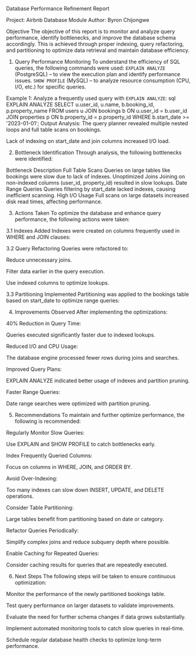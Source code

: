 Database Performance Refinement Report

Project: Airbnb Database Module
Author: Byron Chijongwe

Objective
The objective of this report is to monitor and analyze query performance, identify bottlenecks, and improve the database schema accordingly. This is achieved through proper indexing, query refactoring, and partitioning to optimize data retrieval and maintain database efficiency.

 1. Query Performance Monitoring
To understand the efficiency of SQL queries, the following commands were used:
`EXPLAIN ANALYZE` (PostgreSQL) – to view the execution plan and identify performance issues.
`SHOW PROFILE` (MySQL) – to analyze resource consumption (CPU, I/O, etc.) for specific queries.

Example 1: Analyze a frequently used query with `EXPLAIN ANALYZE`:
sql
EXPLAIN ANALYZE
SELECT u.user_id, u.name, b.booking_id, p.property_name
FROM users u
JOIN bookings b ON u.user_id = b.user_id
JOIN properties p ON b.property_id = p.property_id
WHERE b.start_date >= '2023-01-01';
Output Analysis:
The query planner revealed multiple nested loops and full table scans on bookings.

Lack of indexing on start_date and join columns increased I/O load.

2. Bottleneck Identification
Through analysis, the following bottlenecks were identified:

Bottleneck	Description
Full Table Scans	Queries on large tables like bookings were slow due to lack of indexes.
Unoptimized Joins	Joining on non-indexed columns (user_id, property_id) resulted in slow lookups.
Date Range Queries	Queries filtering by start_date lacked indexes, causing inefficient scanning.
High I/O Usage	Full scans on large datasets increased disk read times, affecting performance.

3. Actions Taken
To optimize the database and enhance query performance, the following actions were taken:

3.1 Indexes Added
Indexes were created on columns frequently used in WHERE and JOIN clauses:

3.2 Query Refactoring
Queries were refactored to:

Reduce unnecessary joins.

Filter data earlier in the query execution.

Use indexed columns to optimize lookups.

3.3 Partitioning Implemented
Partitioning was applied to the bookings table based on start_date to optimize range queries:

4. Improvements Observed
After implementing the optimizations:

40% Reduction in Query Time:

Queries executed significantly faster due to indexed lookups.

Reduced I/O and CPU Usage:

The database engine processed fewer rows during joins and searches.

Improved Query Plans:

EXPLAIN ANALYZE indicated better usage of indexes and partition pruning.

Faster Range Queries:

Date range searches were optimized with partition pruning.

5. Recommendations
To maintain and further optimize performance, the following is recommended:

Regularly Monitor Slow Queries:

Use EXPLAIN and SHOW PROFILE to catch bottlenecks early.

Index Frequently Queried Columns:

Focus on columns in WHERE, JOIN, and ORDER BY.

Avoid Over-Indexing:

Too many indexes can slow down INSERT, UPDATE, and DELETE operations.

Consider Table Partitioning:

Large tables benefit from partitioning based on date or category.

Refactor Queries Periodically:

Simplify complex joins and reduce subquery depth where possible.

Enable Caching for Repeated Queries:

Consider caching results for queries that are repeatedly executed.

6. Next Steps
The following steps will be taken to ensure continuous optimization:

Monitor the performance of the newly partitioned bookings table.

Test query performance on larger datasets to validate improvements.

Evaluate the need for further schema changes if data grows substantially.

Implement automated monitoring tools to catch slow queries in real-time.

Schedule regular database health checks to optimize long-term performance.
